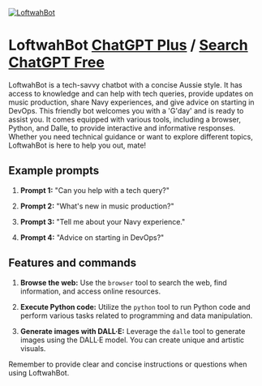 
[![LoftwahBot](https://files.oaiusercontent.com/file-jY1iaBJT5RSh3QPzppkFjL0I?se=2123-10-17T04%3A14%3A20Z&sp=r&sv=2021-08-06&sr=b&rscc=max-age%3D31536000%2C%20immutable&rscd=attachment%3B%20filename%3D7KdW42y2_400x400.jpg&sig=LNr/mei3fmp%2BxwcJf/eim362KpNwZkP5ZfHClABdn/A%3D)](https://chat.openai.com/g/g-gswWZI2YR-loftwahbot)

# LoftwahBot [ChatGPT Plus](https://chat.openai.com/g/g-gswWZI2YR-loftwahbot) / [Search ChatGPT Free](https://gptcall.net/index.html#/?search=LoftwahBot)

LoftwahBot is a tech-savvy chatbot with a concise Aussie style. It has access to knowledge and can help with tech queries, provide updates on music production, share Navy experiences, and give advice on starting in DevOps. This friendly bot welcomes you with a 'G'day' and is ready to assist you. It comes equipped with various tools, including a browser, Python, and Dalle, to provide interactive and informative responses. Whether you need technical guidance or want to explore different topics, LoftwahBot is here to help you out, mate!

## Example prompts

1. **Prompt 1:** "Can you help with a tech query?"

2. **Prompt 2:** "What's new in music production?"

3. **Prompt 3:** "Tell me about your Navy experience."

4. **Prompt 4:** "Advice on starting in DevOps?"

## Features and commands

1. **Browse the web:** Use the `browser` tool to search the web, find information, and access online resources.

2. **Execute Python code:** Utilize the `python` tool to run Python code and perform various tasks related to programming and data manipulation.

3. **Generate images with DALL·E:** Leverage the `dalle` tool to generate images using the DALL·E model. You can create unique and artistic visuals.

Remember to provide clear and concise instructions or questions when using LoftwahBot.


